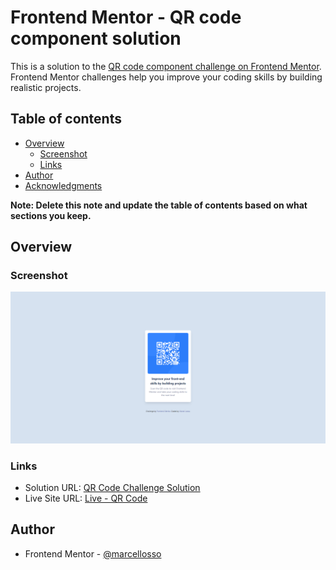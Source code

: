 # Frontend Mentor - QR code component solution

This is a solution to the [QR code component challenge on Frontend Mentor](https://www.frontendmentor.io/challenges/qr-code-component-iux_sIO_H). Frontend Mentor challenges help you improve your coding skills by building realistic projects. 

## Table of contents

- [Overview](#overview)
  - [Screenshot](#screenshot)
  - [Links](#links)
- [Author](#author)
- [Acknowledgments](#acknowledgments)

**Note: Delete this note and update the table of contents based on what sections you keep.**

## Overview

### Screenshot

![](./images/qrcode-challenge.png)

### Links

- Solution URL: [QR Code Challenge Solution](https://github.com/marcellosso/challenges-frontendmentor/tree/main/qr-code)
- Live Site URL: [Live - QR Code](https://marcellosso.github.io/challenges-frontendmentor/qr-code/)

## Author

- Frontend Mentor - [@marcellosso](https://www.frontendmentor.io/profile/marcellosso)